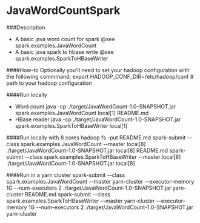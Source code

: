 JavaWordCountSpark
==================


###Description
- A basic java word count for spark	@see spark.examples.JavaWordCount
- A basic java spark to hbase write @see spark.examples.SparkToHBaseWriter


####How-to
Optionally you'll need to set your hadoop configuration with the following commmand:
    export HADOOP_CONF_DIR=/etc/hadoop/conf   # path to your hadoop configuration


####Run locally
- Word count
java -cp ./target/JavaWordCount-1.0-SNAPSHOT.jar spark.examples.JavaWordCount local[1] README.md
- HBase reader
java -cp ./target/JavaWordCount-1.0-SNAPSHOT.jar spark.examples.SparkToHBaseWriter local[1]

####Run locally with 8 cores
hadoop fs -put README.md
spark-submit --class spark.examples.JavaWordCount --master local[8]  ./target/JavaWordCount-1.0-SNAPSHOT.jar local[8] README.md
spark-submit --class spark.examples.SparkToHBaseWriter --master local[8]  ./target/JavaWordCount-1.0-SNAPSHOT.jar local[8]



####Run in a yarn cluster
spark-submit --class spark.examples.JavaWordCount --master yarn-cluster  --executor-memory 1G --num-executors 2 ./target/JavaWordCount-1.0-SNAPSHOT.jar yarn-cluster README.md
spark-submit --class spark.examples.SparkToHBaseWriter --master yarn-cluster  --executor-memory 1G --num-executors 2 ./target/JavaWordCount-1.0-SNAPSHOT.jar yarn-cluster

